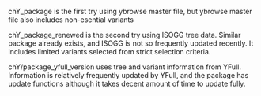 chY_package is the first try using ybrowse master file, but ybrowse master file also includes non-esential variants

chY_package_renewed is the second try using ISOGG tree data. Similar package already exists, and ISOGG is not so frequently updated recently. It includes limited variants selected from strict selection criteria.

chY/package_yfull_version uses tree and variant information from YFull. Information is relatively frequently updated by YFull, and the package has update functions although it takes decent amount of time to update fully. 
